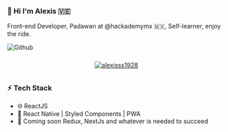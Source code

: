 ### 👋 Hi I'm Alexis 🇻🇪
Front-end Developer, Padawan at @hackademymx 🇲🇽, Self-learner, enjoy the ride.

![Github](https://github-readme-stats.vercel.app/api?username=alexisss1928&show_icons=true&hide_border=true&title_color=06446d&icon_color=06446d&bg_color=dddddd)

<p align="center">
<a href="https://github.com/alexisss1928"> <img align="center" src="https://github-readme-stats.vercel.app/api/top-langs/?username=alexisss1928&langs_count=5&title_color=FF66C4&text_color=8a919a&icon_color=6aa6f8&bg_color=22272e" alt="alexisss1928" style="padding:10px"/></a>
</p>

### ⚡ Tech Stack

* 🌐 ReactJS
* 🌱 React Native | Styled Components | PWA
* 💬 Coming soon Redux, NextJs and whatever is needed to succeed

<!--
**alexisss1928/alexisss1928** is a ✨ _special_ ✨ repository because its `README.md` (this file) appears on your GitHub profile.

Here are some ideas to get you started:

- 🔭 I’m currently working on ...
- 🌱 I’m currently learning ...
- 👯 I’m looking to collaborate on ...
- 🤔 I’m looking for help with ...
- 💬 Ask me about ...
- 📫 How to reach me: ...
- 😄 Pronouns: ...
- ⚡ Fun fact: ...
-->
